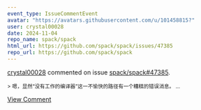 ```yaml
---
event_type: IssueCommentEvent
avatar: "https://avatars.githubusercontent.com/u/101458815?"
user: crystal00028
date: 2024-11-04
repo_name: spack/spack
html_url: https://github.com/spack/spack/issues/47385
repo_url: https://github.com/spack/spack
---
```


<a href='https://github.com/crystal00028' target='_blank'>crystal00028</a> commented on issue <a href='https://github.com/spack/spack/issues/47385' target='_blank'>spack/spack#47385</a>.

<small>> 嗯，显然“没有工作的编译器”这一不愉快的路径有一个糟糕的错误消息。...</small>

<a href='https://github.com/spack/spack/issues/47385' target='_blank'>View Comment</a>
